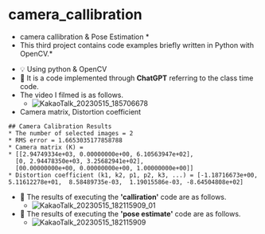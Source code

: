 # camera_callibration
* camera callibration &amp; Pose Estimation *
* This third project contains code examples briefly written in Python with OpenCV.*

- 💡 Using python & OpenCV
- 🎡 It is a code implemented through **ChatGPT** referring to the class time code.  
- The video I filmed is as follows.
  - ![KakaoTalk_20230515_185706678](https://github.com/Seeooo-0/camera_callibration/assets/90232567/32e00716-c812-4d64-94fc-fc7b34554459)
- Camera matrix, Distortion coefficient

```
## Camera Calibration Results
* The number of selected images = 2
* RMS error = 1.6653035177858788
* Camera matrix (K) = 
* [[2.94749334e+03, 0.00000000e+00, 6.10563947e+02],
  [0, 2.94478350e+03, 3.25682941e+02],
  [00.00000000e+00, 0.00000000e+00, 1.00000000e+00]]
* Distortion coefficient (k1, k2, p1, p2, k3, ...) = [-1.18716673e+00,  5.11612278e+01,  8.58489735e-03,  1.19015586e-03, -8.64504808e+02]
```
- 🚀 The results of executing the **'calliration'** code are as follows.
  - ![KakaoTalk_20230515_182115909_01](https://github.com/Seeooo-0/camera_callibration/assets/90232567/937acbba-a7f6-4bec-839b-b4319a1a56aa)
- 🚀 The results of executing the **'pose estimate'** code are as follows.
  - ![KakaoTalk_20230515_182115909](https://github.com/Seeooo-0/camera_callibration/assets/90232567/c4f173ed-331d-4a20-ac50-24a649686de5)
